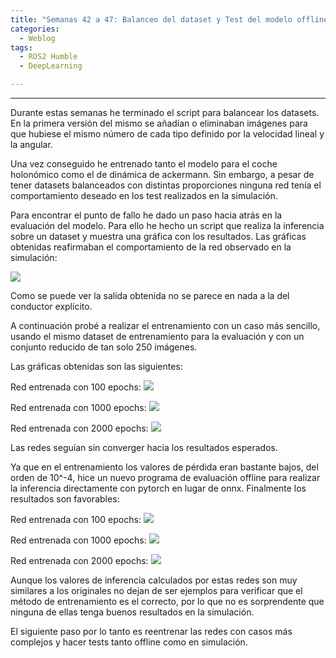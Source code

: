 ```yaml
---
title: "Semanas 42 a 47: Balanceo del dataset y Test del modelo offline"
categories:
  - Weblog
tags:
  - ROS2 Humble
  - DeepLearning

---
```


---

Durante estas semanas he terminado el script para balancear los datasets. En la primera versión del mismo se añadían o eliminaban imágenes para que hubiese el mismo número de cada tipo definido por la velocidad lineal y la angular.

Una vez conseguido he entrenado tanto el modelo para el coche holonómico como el de dinámica de ackermann. Sin embargo, a pesar de tener datasets balanceados con distintas proporciones ninguna red tenía el comportamiento deseado en los test realizados en la simulación.

Para encontrar el punto de fallo he dado un paso hacia atrás en la evaluación del modelo. Para ello he hecho un script que realiza la inferencia sobre un dataset y muestra una gráfica con los resultados. Las gráficas obtenidas reafirmaban el comportamiento de la red observado en la simulación:

![](/2022-tfg-alejandro-moncalvillo/images/inferencia_onnx_caso_complejo.png)

Como se puede ver la salida obtenida no se parece en nada a la del conductor explícito.

A continuación probé a realizar el entrenamiento con un caso más sencillo, usando el mismo dataset de entrenamiento para la evaluación y con un conjunto reducido de tan solo 250 imágenes.

Las gráficas obtenidas son las siguientes:

Red entrenada con 100 epochs:
![](/2022-tfg-alejandro-moncalvillo/images/inferencia_onnx_100.png)

Red entrenada con 1000 epochs:
![](/2022-tfg-alejandro-moncalvillo/images/inferencia_onnx_1000.png)

Red entrenada con 2000 epochs:
![](/2022-tfg-alejandro-moncalvillo/images/inferencia_onnx_2000.png)


Las redes seguían sin converger hacia los resultados esperados.


Ya que en el entrenamiento los valores de pérdida eran bastante bajos, del orden de 10^-4, hice un nuevo programa de evaluación offline para realizar la inferencia directamente con pytorch en lugar de onnx.
Finalmente los resultados son favorables:


Red entrenada con 100 epochs:
![](/2022-tfg-alejandro-moncalvillo/images/inferencia_pytorch_100.png)

Red entrenada con 1000 epochs:
![](/2022-tfg-alejandro-moncalvillo/images/inferencia_pytorch_1000.png)

Red entrenada con 2000 epochs:
![](/2022-tfg-alejandro-moncalvillo/images/inferencia_pytorch_2000.png)

Aunque los valores de inferencia calculados por estas redes son muy similares a los originales no dejan de ser ejemplos para verificar que el método de entrenamiento es el correcto, por lo que no es sorprendente que ninguna de ellas tenga buenos resultados en la simulación.

El siguiente paso por lo tanto es reentrenar las redes con casos más complejos y hacer tests tanto offline como en simulación.